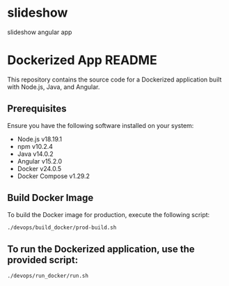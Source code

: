 # slideshow

slideshow angular app

# Dockerized App README

This repository contains the source code for a Dockerized application built with Node.js, Java, and Angular.

## Prerequisites

Ensure you have the following software installed on your system:

-   Node.js v18.19.1
-   npm v10.2.4
-   Java v14.0.2
-   Angular v15.2.0
-   Docker v24.0.5
-   Docker Compose v1.29.2

## Build Docker Image

To build the Docker image for production, execute the following script:

```bash
./devops/build_docker/prod-build.sh
```

## To run the Dockerized application, use the provided script:

```bash
./devops/run_docker/run.sh
```
